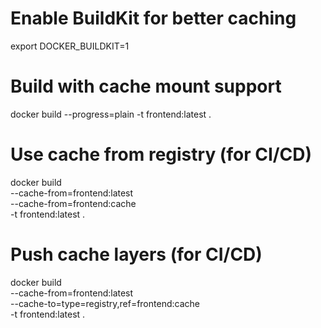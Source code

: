 # Enable BuildKit for better caching
export DOCKER_BUILDKIT=1

# Build with cache mount support
docker build --progress=plain -t frontend:latest .

# Use cache from registry (for CI/CD)
docker build \
  --cache-from=frontend:latest \
  --cache-from=frontend:cache \
  -t frontend:latest .

# Push cache layers (for CI/CD)
docker build \
  --cache-from=frontend:latest \
  --cache-to=type=registry,ref=frontend:cache \
  -t frontend:latest .